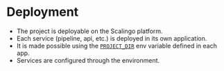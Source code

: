# Deployment

* The project is deployable on the Scalingo platform.
* Each service (pipeline, api, etc.) is deployed in its own application.
* It is made possible using the [`PROJECT_DIR`](https://doc.scalingo.com/platform/getting-started/common-deployment-errors#project-in-a-subdirectory) env variable defined in each app.
* Services are configured through the environment.